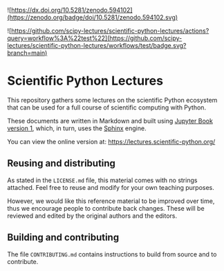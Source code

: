 ![https://dx.doi.org/10.5281/zenodo.594102](https://zenodo.org/badge/doi/10.5281/zenodo.594102.svg)

![https://github.com/scipy-lectures/scientific-python-lectures/actions?query=workflow%3A%22test%22](https://github.com/scipy-lectures/scientific-python-lectures/workflows/test/badge.svg?branch=main)

# Scientific Python Lectures

This repository gathers some lectures on the scientific Python
ecosystem that can be used for a full course of scientific computing with
Python.

These documents are written in Markdown and built using [Jupyter Book version
1](https://jupyterbook.org/en/stable/intro.html), which, in turn, uses the
[Sphinx](https://www.sphinx-doc.org) engine.

You can view the online version at: <https://lectures.scientific-python.org/>

## Reusing and distributing

As stated in the `LICENSE.md` file, this material comes with no strings
attached. Feel free to reuse and modify for your own teaching purposes.

However, we would like this reference material to be improved over time,
thus we encourage people to contribute back changes. These will be
reviewed and edited by the original authors and the editors.

## Building and contributing

The file `CONTRIBUTING.md` contains instructions to build from source
and to contribute.
